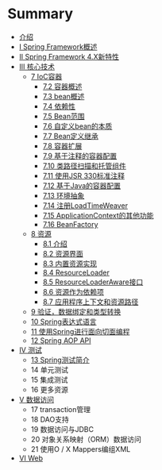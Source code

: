 # Summary

* [介绍](README.md)
* [I Spring Framework概述](chapter1.md)
* [II Spring Framework 4.X新特性](ii-spring-framework-4xxin-te-xing.md)
* [III 核心技术](iii-he-xin-ji-zhu.md)
  * [7 IoC容器](iii-he-xin-ji-zhu/7-iocrong-qi.md)
    * [7.2 容器概述](iii-he-xin-ji-zhu/72-rong-qi-gai-shu.md)
    * [7.3 bean概述](73-beangai-shu.md)
    * [7.4 依赖性](74-yi-lai-xing.md)
    * [7.5 Bean范围](75.md)
    * [7.6 自定义bean的本质](76-zi-ding-yi-bean-de-ben-zhi.md)
    * [7.7 Bean定义继承](iii-he-xin-ji-zhu/77-beanding-yi-ji-cheng.md)
    * [7.8 容器扩展](iii-he-xin-ji-zhu/78-rong-qi-kuo-zhan.md)
    * [7.9 基于注释的容器配置](iii-he-xin-ji-zhu/79-ji-yu-zhu-shi-de-rong-qi-pei-zhi.md)
    * [7.10 类路径扫描和托管组件](iii-he-xin-ji-zhu/710-lei-lu-jing-sao-miao-he-tuo-guan-zu-jian.md)
    * [7.11 使用JSR 330标准注释](iii-he-xin-ji-zhu/711-shi-yong-jsr-330-biao-zhun-zhu-shi.md)
    * [7.12 基于Java的容器配置](iii-he-xin-ji-zhu/712-ji-yu-java-de-rong-qi-pei-zhi.md)
    * [7.13 环境抽象](iii-he-xin-ji-zhu/713-huan-jing-chou-xiang.md)
    * [7.14 注册LoadTimeWeaver](iii-he-xin-ji-zhu/714-zhu-ce-loadtimeweaver.md)
    * [7.15 ApplicationContext的其他功能](iii-he-xin-ji-zhu/715-applicationcontextde-qi-ta-gong-neng.md)
    * [7.16 BeanFactory](iii-he-xin-ji-zhu/716-beanfactory.md)
  * [8 资源](8-zi-yuan.md)
    * [8.1 介绍](81-jie-shao.md)
    * [8.2 资源界面](82-zi-yuan-jie-mian.md)
    * [8.3 内置资源实现](83-nei-zhi-zi-yuan-shi-xian.md)
    * [8.4 ResourceLoader](84-resourceloader.md)
    * [8.5 ResourceLoaderAware接口](8-5-resourceloaderawarejie-kou.md)
    * [8.6 资源作为依赖项](86-zi-yuan-zuo-wei-yi-lai-xiang.md)
    * [8.7 应用程序上下文和资源路径](87-ying-yong-cheng-xu-shang-xia-wen-he-zi-yuan-lu-jing.md)
  * [9 验证，数据绑定和类型转换](9-yan-zheng-ff0c-shu-ju-bang-ding-he-lei-xing-zhuan-huan.md)
  * [10 Spring表达式语言](10-springbiao-da-shi-yu-yan.md)
  * [11 使用Spring进行面向切面编程](11-shi-yongspring-jin-xing-mian-xiang-qie-mian-bian-cheng.md)
  * [12 Spring AOP API](12-spring-aop-api.md)
* [IV 测试](iv-ce-shi.md)
  * [13 Spring测试简介](13-springce-shi-jian-jie.md)
  * 14 单元测试
  * 15 集成测试
  * 16 更多资源
* [V 数据访问](v-shu-ju-fang-wen.md)
  * 17 transaction管理
  * 18 DAO支持
  * 19 数据访问与JDBC
  * 20 对象关系映射（ORM）数据访问
  * 21 使用O / X Mappers编组XML
* [VI Web](vi-web.md)

